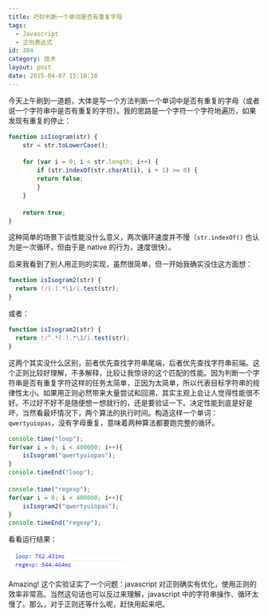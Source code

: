 ```yaml
---
title: 巧妙判断一个单词是否有重复字母
tags:
  - Javascript
  - 正则表达式
id: 384
category: 技术
layout: post
date: 2015-04-07 15:10:10
---
```


今天上午刷到一道题，大体是写一个方法判断一个单词中是否有重复的字母（或者说一个字符串中是否有重复的字符）。我的思路是一个字符一个字符地遍历，如果发现有重复的停止：

```javascript
function isIsogram(str) {
    str = str.toLowerCase();

    for (var i = 0; i < str.length; i++) {
        if (str.indexOf(str.charAt(i), i + 1) >= 0) {
        return false;
        }
    }

    return true;
}
```

这种简单的场景下谈性能没什么意义，两次循环速度并不慢（`str.indexOf()` 也认为是一次循环，但由于是 native 的行为，速度很快）。

后来我看到了别人用正则的实现，虽然很简单，但一开始我确实没住这方面想：

```javascript
function isIsogram2(str) {
  return !/(.).*\1/i.test(str);
}
```

或者：

```javascript
function isIsogram2(str) {
  return !/^.*(.).*\1/i.test(str);
}
```

这两个其实没什么区别，前者优先查找字符串尾端，后者优先查找字符串前端。这个正则比较好理解，不多解释，比较让我惊讶的这个匹配的性能。因为判断一个字符串是否有重复字符这样的任务太简单，正因为太简单，所以代表目标字符串的规律性太小。如果用正则必然带来大量尝试和回溯，其实主观上会让人觉得性能很不好。不过好不好不是随便想一想就行的，还是要验证一下。决定性能到底是好是坏，当然看最坏情况下，两个算法的执行时间。构造这样一个单词：`qwertyuiopas`，没有字母重复，意味着两种算法都要跑完整的循环。

```javascript
console.time("loop");
for(var i = 0; i < 400000; i++){
    isIsogram("qwertyuiopas");
}
console.timeEnd("loop");

console.time("regexp");
for(var i = 0; i < 400000; i++){
    isIsogram2("qwertyuiopas");
}
console.timeEnd("regexp");
```

看看运行结果：

![](./isisogram/QQ20150407160509.png)

Amazing! 这个实验证实了一个问题：javascript 对正则确实有优化，使用正则的效率非常高。当然这句话也可以反过来理解，javascript 中的字符串操作、循环太慢了。那么，对于正则还等什么呢，赶快用起来吧。

